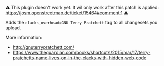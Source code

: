 ⚠️ This plugin doesn't work yet. It wil only work after this patch is applied: https://josm.openstreetmap.de/ticket/15464#comment:1 ⚠️

Adds the `clacks_overhead=GNU Terry Pratchett` tag to all changesets you
upload.

More information:

 * http://gnuterrypratchett.com/
 * https://www.theguardian.com/books/shortcuts/2015/mar/17/terry-pratchetts-name-lives-on-in-the-clacks-with-hidden-web-code

